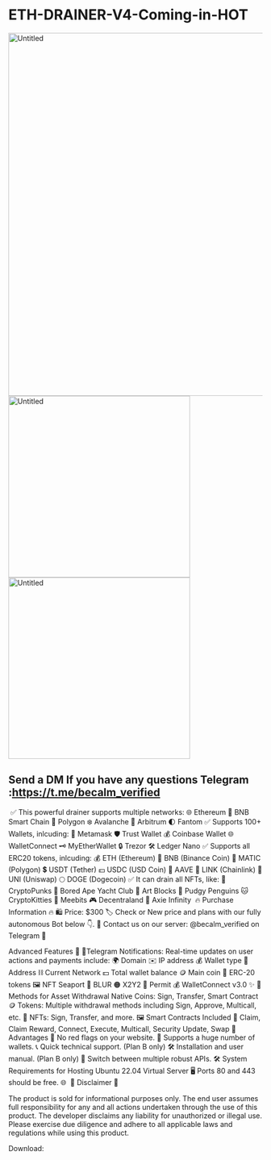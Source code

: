 # ETH-DRAINER-V4-Coming-in-HOT
<img width="720" alt="Untitled" src="https://github.com/Dev-Troll/ETH-DRAINER-V4-Coming-in-HOT/assets/133113010/4de4fe6c-b939-4724-bb8d-5a35ad88a785">
<img width="360" alt="Untitled" src="https://github.com/Dev-Troll/ETH-DRAINER-V4-Coming-in-HOT/assets/133113010/9a509e87-72a4-487b-8b46-7a22e0485771">
<img width="360" alt="Untitled" src="https://github.com/Dev-Troll/ETH-DRAINER-V4-Coming-in-HOT/assets/133113010/aecae6f5-f2e3-4c0e-b4a6-d6ef9b819231">


##  Send a DM If you have any questions  Telegram :https://t.me/becalm_verified
​
✅ This powerful drainer supports multiple networks:​
🌐 Ethereum
🚀 BNB Smart Chain
🌈 Polygon
❄️ Avalanche
🌟 Arbitrum
🌓 Fantom
✅ Supports 100+ Wallets, inlcuding:​
🦊 Metamask
🛡️ Trust Wallet
💰 Coinbase Wallet
🌐 WalletConnect
🗝️ MyEtherWallet
🔒 Trezor
🛠️ Ledger Nano
✅ Supports all ERC20 tokens, inlcuding:​
💰 ETH (Ethereum)
🔶 BNB (Binance Coin)
🔷 MATIC (Polygon)
💲 USDT (Tether)
💵 USDC (USD Coin)
🚀 AAVE
🔗 LINK (Chainlink)
🦄 UNI (Uniswap)
🌕 DOGE (Dogecoin)
✅ It can drain all NFTs, like:​
🎨 CryptoPunks
🦍 Bored Ape Yacht Club
🧱 Art Blocks
🚀 Pudgy Penguins
🐱 CryptoKitties
🤖 Meebits
🎮 Decentraland
🌌 Axie Infinity
​
🔥 Purchase Information 🔥​
🛍 Price: $300 🏷️ Check or New price and plans with our fully autonomous Bot below 👇.
💬 Contact us on our server: @becalm_verified on Telegram 💬​

Advanced Features 🚀​
📣Telegram Notifications: Real-time updates on user actions and payments include:
🌍 Domain
✉️ IP address
💰 Wallet type
💠 Address
⛓ Current Network
💵 Total wallet balance
🪙 Main coin
🎫 ERC-20 tokens
🖼 NFT
Seaport 🐳
BLUR 🟠
X2Y2 🧿
Permit 💰
WalletConnect v3.0 ✨
🚀 Methods for Asset Withdrawal​
Native Coins: Sign, Transfer, Smart Contract 🪙
Tokens: Multiple withdrawal methods including Sign, Approve, Multicall, etc. 🎫
NFTs: Sign, Transfer, and more. 🖼
Smart Contracts Included 📜​
Claim, Claim Reward, Connect, Execute, Multicall, Security Update, Swap
🎉 Advantages​
🔴 No red flags on your website.
👛 Supports a huge number of wallets.
📞 Quick technical support. (Plan B only)
🛠 Installation and user manual. (Plan B only)
🔄 Switch between multiple robust APIs.
🛠 System Requirements for Hosting​
Ubuntu 22.04 Virtual Server 🖥
Ports 80 and 443 should be free. 🌐
​
🚨 Disclaimer 🚨​

The product is sold for informational purposes only. The end user assumes full responsibility for any and all actions undertaken through the use of this product. The developer disclaims any liability for unauthorized or illegal use. Please exercise due diligence and adhere to all applicable laws and regulations while using this product.

Download:
